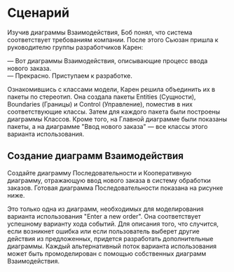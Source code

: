 # Сценарий

Изучив диаграммы Взаимодействия, Боб понял, что система соответствует требованиям компании. После этого Сьюзан пришла к руководителю группы разработчиков Карен:&#x20;

— Вот диаграммы Взаимодействия, описывающие процесс ввода нового заказа. \
— Прекрасно. Приступаем к разработке.

Ознакомившись с классами модели, Карен решила объединить их в пакеты по стереотип. Она создала пакеты Entities (Сущности), Boundaries (Границы) и Control (Управление), поместив в них соответствующие классы. Затем для каждого пакета были построены диаграммы Классов. Кроме того, на Главной диаграмме были показаны пакеты, а на диаграмме "Ввод нового заказа" — все классы этого варианта использования.

## Создание диаграмм Взаимодействия

Создайте диаграмму Последовательности и Кооперативную диаграмму, отражающую ввод нового заказа в систему обработки заказов. Готовая диаграмма Последовательности показана на рисунке ниже.



Это только одна из диаграмм, необходимых для моделирования варианта использования "Enter a new order". Она соответствует успешному варианту хода событий. Для описания того, что случится, если возникнет ошибка или если пользователь выберет другие действия из предложенных, придется разработать дополнительные диаграммы. Каждый альтернативный поток варианта использования может быть промоделирован с помощью собственных диаграмм Взаимодействия.
